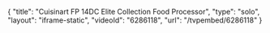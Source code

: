 {
    "title": "Cuisinart FP 14DC Elite Collection Food Processor",
    "type": "solo",
    "layout": "iframe-static",
    "videoId": "6286118",
    "url": "\/tvpembed\/6286118"
}